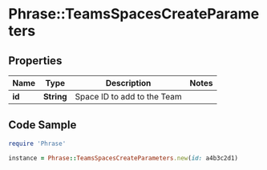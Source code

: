 # Phrase::TeamsSpacesCreateParameters

## Properties

Name | Type | Description | Notes
------------ | ------------- | ------------- | -------------
**id** | **String** | Space ID to add to the Team | 

## Code Sample

```ruby
require 'Phrase'

instance = Phrase::TeamsSpacesCreateParameters.new(id: a4b3c2d1)
```


